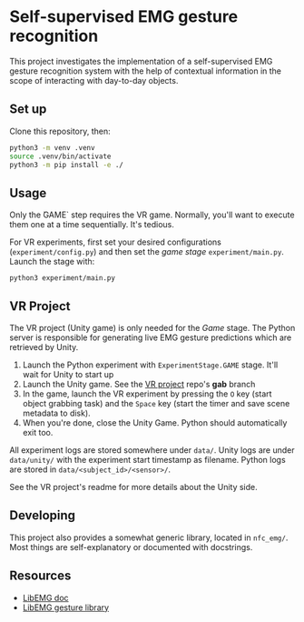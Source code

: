 # Self-supervised EMG gesture recognition

This project investigates the implementation of a self-supervised EMG gesture recognition system with the help of contextual information in the scope of interacting with day-to-day objects.

## Set up

Clone this repository, then:

```bash
python3 -m venv .venv
source .venv/bin/activate
python3 -m pip install -e ./
```

## Usage

Only the ̀GAME` step requires the VR game. Normally, you'll want to execute them one at a time sequentially. It's tedious.

For VR experiments, first set your desired configurations (`experiment/config.py`) and then set the _game stage_ `experiment/main.py`. Launch the stage with:

`python3 experiment/main.py`

## VR Project

The VR project (Unity game) is only needed for the _Game_ stage. The Python server is responsible for generating live EMG gesture predictions which are retrieved by Unity.

1. Launch the Python experiment with `ExperimentStage.GAME` stage. It'll wait for Unity to start up
2. Launch the Unity game. See the [VR project](https://github.com/gabrielpgagne/VrGameRFID/tree/gab) repo's **gab** branch
3. In the game, launch the VR experiment by pressing the `O` key (start object grabbing task) and the `Space` key (start the timer and save scene metadata to disk).
4. When you're done, close the Unity Game. Python should automatically exit too.

All experiment logs are stored somewhere under `data/`. Unity logs are under `data/unity/` with the experiment start timestamp as filename. Python logs are stored in `data/<subject_id>/<sensor>/`.

See the VR project's readme for more details about the Unity side.

## Developing

This project also provides a somewhat generic library, located in `nfc_emg/`. Most things are self-explanatory or documented with docstrings.

## Resources

- [LibEMG doc](https://libemg.github.io/libemg/#)
- [LibEMG gesture library](https://github.com/libemg/LibEMGGestures)

